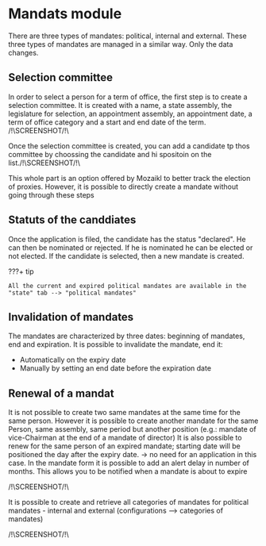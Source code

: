 # Mandats module

There are three types of mandates: political, internal and external. These three types of mandates are managed in a similar way. Only the data changes.

## Selection committee

In order to select a person for a term of office, the first step is to create a selection committee. It is created with a name, a state assembly, the legislature for selection, an appointment assembly, an appointment date, a term of office category and a start and end date of the term. /!\SCREENSHOT/!\

Once the selection committee is created, you can add a candidate tp thos committee by choossing the candidate and hi spositoin on the list./!\SCREENSHOT/!\

This whole part is an option offered by Mozaikl to better track the election of proxies. However, it is possible to directly create a mandate without going through these steps

## Statuts of the canddiates

Once the application is filed, the candidate has the status "declared". He can then be nominated or rejected. If he is nominated he can be elected or not elected. If the candidate is selected, then a new mandate is created. 

???+ tip

    All the current and expired political mandates are available in the "state" tab --> "political mandates"

## Invalidation of mandates

The mandates are characterized by three dates: beginning of mandates, end and expiration. It is possible to invalidate the mandate, end it:
- Automatically on the expiry date
- Manually by setting an end date before the expiration date

## Renewal of a mandat

It is not possible to create two same mandates at the same time for the same person. However it is possible to create another mandate for the same Person, same assembly, same period but another position (e.g.: mandate of vice-Chairman at the end of a mandate of director)
It is also possible to renew for the same person of an expired mandate; starting date will be positioned the day after the expiry date. → no need for an application in this case. In the mandate form it is possible to add an alert delay in number of months. This allows you to be notified when a mandate is about to expire

/!\SCREENSHOT/!\

It is possible to create and retrieve all categories of mandates for political mandates - internal and external (configurations --> categories of mandates)

/!\SCREENSHOT/!\

